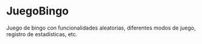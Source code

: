 # JuegoBingo
Juego de bingo con funcionalidades aleatorias, diferentes modos de juego, registro de estadísticas, etc.
